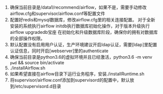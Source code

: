 1. 确保当前目录是/data1/recommend/airflow，如果不是，需要手动修改airflow.cfg和supervisor/airflow.conf等配置文件
2. 配置好redis和mysql数据库，修改airflow.cfg里的相关连接配置。
   对于全新安装的系统执行airflow initdb执行数据库初始化操作，对于版本升级执行airflow upgradedb宝座 
   在初始化和升级数据库阶段，确保你的拥有对数据库的全部操作权限。
3. 默认配置没有启用用户认证，生产环境建议开启ldap认证，需要[ldap]里配置认证信息，同时开启[webserver]里的authenticate
4. 确保当前目录是python3.6的虚拟环境并且已经激活，python3.6 -m venv `pwd` && source bin/activate
5. ./installAirflow.sh
6. 如果希望直接在airflow目录下运行业务程序，安装./installRuntime.sh 
7. 将supervisor/airflow.conf添加到supervisord的配置中，默认放到/etc/supervisord.d目录
